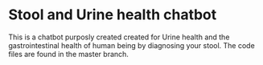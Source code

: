 # Stool and Urine health chatbot

This is a chatbot purposly created created for Urine health and the gastrointestinal health of human being by diagnosing your stool. The code files are found in the master branch.
